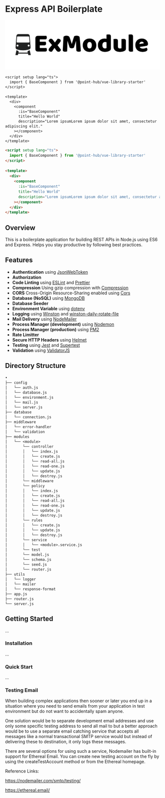 # Express API Boilerplate

![Logo](/src/assets/logo.png)

```vue
<script setup lang="ts">
  import { BaseComponent } from '@point-hub/vue-library-starter'
</script>

<template>
  <div>
    <component
      :is="BaseComponent"
      title="Hello World"
      description="Lorem ipsumLorem ipsum dolor sit amet, consectetur adipiscing elit."
    ></component>
  </div>
</template>
```

```html
<script setup lang="ts">
  import { BaseComponent } from '@point-hub/vue-library-starter'
</script>

<template>
  <div>
    <component
      :is="BaseComponent"
      title="Hello World"
      description="Lorem ipsumLorem ipsum dolor sit amet, consectetur adipiscing elit."
    ></component>
  </div>
</template>
```

## Overview

This is a boilerplate application for building REST APIs in Node.js using ES6 and Express. Helps you stay productive by following best practices.

## Features
- **Authentication** using [JsonWebToken](https://www.npmjs.com/package/jsonwebtoken)
- **Authorization**
- **Code Linting** using [ESLint](http://eslint.org) and [Prettier](https://prettier.io/)
- **Compression** Using gzip compression with [Compression](https://github.com/expressjs/compression)
- **CORS** Cross-Origin Resource-Sharing enabled using [Cors](https://github.com/expressjs/cors)
- **Database (NoSQL)** using  [MongoDB](https://www.mongodb.com/)
- **Database Seeder**
- **Environment Variable** using [dotenv](https://www.npmjs.com/package/dotenv)
- **Logging** using [Winston](https://github.com/winstonjs/winston) and [winston-daily-rotate-file
](https://www.npmjs.com/package/winston-daily-rotate-file)
- **Mail Delivery** using [NodeMailer](...)
- **Process Manager (development)** using [Nodemon](https://github.com/remy/nodemon)
- **Process Manager (production)** using [PM2](https://pm2.keymetrics.io/)
- **Rate Limitter**
- **Secure HTTP Headers** using [Helmet](https://github.com/helmetjs/helmet)
- **Testing** using [Jest](https://jestjs.io/) and [Supertest](https://www.npmjs.com/package/supertest) 
- **Validation** using [ValidatorJS](https://github.com/mikeerickson/validatorjs)

## Directory Structure
```
•
├── config
│   └── auth.js
│   └── database.js
│   └── environment.js
│   └── mail.js
│   └── server.js
├── database
│   └── connection.js
├── middleware
│   └── error-handler
│   └── validation
├── modules
│   └── <module>
│       └── controller
│       │   └── index.js
│       │   └── create.js
│       │   └── read-all.js
│       │   └── read-one.js
│       │   └── update.js
│       │   └── destroy.js
│       └── middleware
│       └── policy
│       │   └── index.js
│       │   └── create.js
│       │   └── read-all.js
│       │   └── read-one.js
│       │   └── update.js
│       │   └── destroy.js
│       └── rules
│       │   └── create.js
│       │   └── update.js
│       │   └── destroy.js
│       └── service
│       │   └── <module>.service.js
│       └── test
│       └── model.js
│       └── schema.js
│       └── seed.js
│       └── router.js
├── utils
│   └── logger
│   └── mailer
│   └── response-format
├── app.js
├── router.js
└── server.js
```

## Getting Started
...
### Installation
...
### Quick Start
...
### Testing Email
When building complex applications then sooner or later you end up in a situation where you need to send emails from your application in test environment but do not want to accidentally spam anyone.

One solution would be to separate development email addresses and use only some specific testing address to send all mail to but a better approach would be to use a separate email catching service that accepts all messages like a normal transactional SMTP service would but instead of delivering these to destination, it only logs these messages.

There are several options for using such a service, Nodemailer has built-in support for Ethereal Email. You can create new testing account on the fly by using the createTestAccount method or from the Ethereal homepage.

Reference Links: 

https://nodemailer.com/smtp/testing/

https://ethereal.email/
